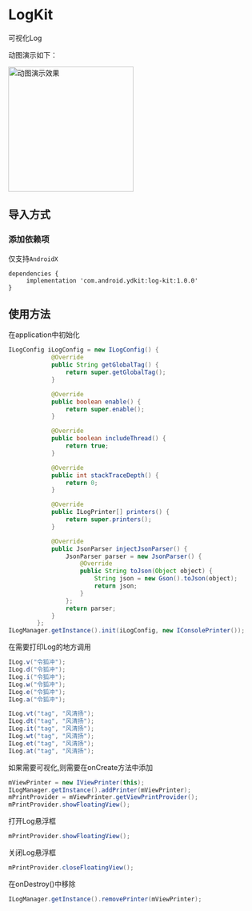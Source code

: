 # LogKit
可视化Log

动图演示如下：

<img src="https://github.com/ydstar/LogKit/blob/main/preview/show.gif" alt="动图演示效果" width="250px">


## 导入方式

### 添加依赖项
仅支持`AndroidX`
```
dependencies {
     implementation 'com.android.ydkit:log-kit:1.0.0'
}
```

## 使用方法
在application中初始化
```java
ILogConfig iLogConfig = new ILogConfig() {
            @Override
            public String getGlobalTag() {
                return super.getGlobalTag();
            }

            @Override
            public boolean enable() {
                return super.enable();
            }

            @Override
            public boolean includeThread() {
                return true;
            }

            @Override
            public int stackTraceDepth() {
                return 0;
            }

            @Override
            public ILogPrinter[] printers() {
                return super.printers();
            }

            @Override
            public JsonParser injectJsonParser() {
                JsonParser parser = new JsonParser() {
                    @Override
                    public String toJson(Object object) {
                        String json = new Gson().toJson(object);
                        return json;
                    }
                };
                return parser;
            }
        };
ILogManager.getInstance().init(iLogConfig, new IConsolePrinter());
```

在需要打印Log的地方调用
```java
ILog.v("令狐冲");
ILog.d("令狐冲");
ILog.i("令狐冲");
ILog.w("令狐冲");
ILog.e("令狐冲");
ILog.a("令狐冲");
```

```java
ILog.vt("tag", "风清扬");
ILog.dt("tag", "风清扬");
ILog.it("tag", "风清扬");
ILog.wt("tag", "风清扬");
ILog.et("tag", "风清扬");
ILog.at("tag", "风清扬");
```

如果需要可视化,则需要在onCreate方法中添加
```java
mViewPrinter = new IViewPrinter(this);
ILogManager.getInstance().addPrinter(mViewPrinter);
mPrintProvider = mViewPrinter.getViewPrintProvider();
mPrintProvider.showFloatingView();
```

打开Log悬浮框
```java
mPrintProvider.showFloatingView();
```

关闭Log悬浮框
```java
mPrintProvider.closeFloatingView();
```

在onDestroy()中移除
```java
ILogManager.getInstance().removePrinter(mViewPrinter);
```
